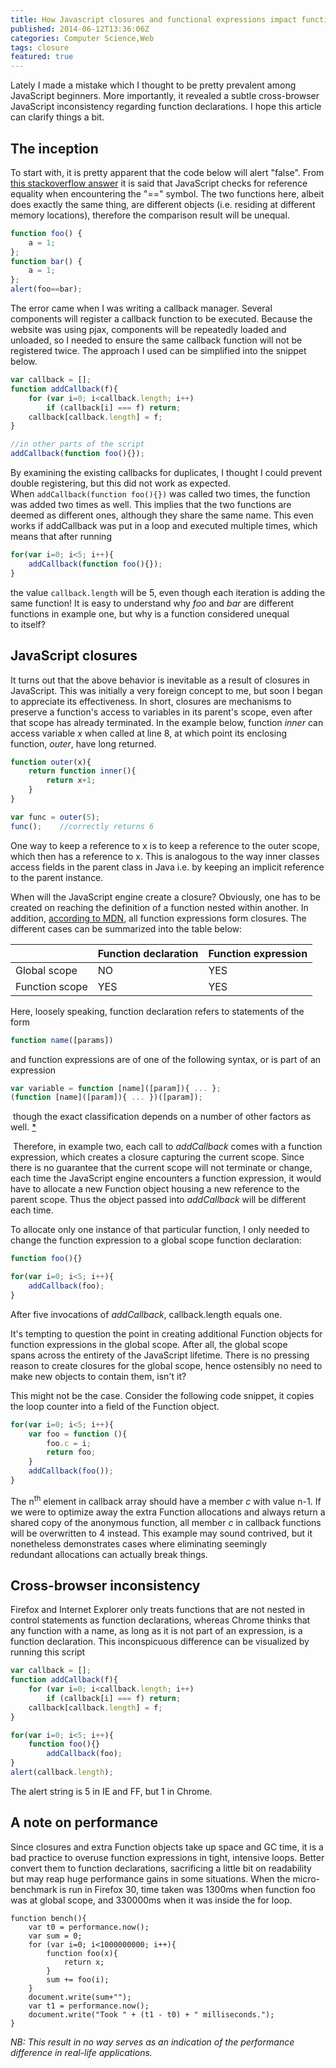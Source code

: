 ```yaml
---
title: How Javascript closures and functional expressions impact function equality
published: 2014-06-12T13:36:06Z
categories: Computer Science,Web
tags: closure
featured: true
---
```


Lately I made a mistake which I thought to be pretty prevalent among JavaScript beginners. More importantly, it revealed a subtle cross-browser JavaScript inconsistency regarding function declarations. I hope this article can clarify things a bit.

## The inception

To start with, it is pretty apparent that the code below will alert "false". From [this stackoverflow answer](http://stackoverflow.com/a/21680065) it is said that JavaScript checks for reference equality when encountering the "==" symbol. The two functions here, albeit does exactly the same thing, are different objects (i.e. residing at different memory locations), therefore the comparison result will be unequal.

```javascript
function foo() {
    a = 1;
};
function bar() {
    a = 1;
};
alert(foo==bar);
```

The error came when I was writing a callback manager. Several components will register a callback function to be executed. Because the website was using pjax, components will be repeatedly loaded and unloaded, so I needed to ensure the same callback function will not be registered twice. The approach I used can be simplified into the snippet below.

```javascript
var callback = [];
function addCallback(f){
    for (var i=0; i<callback.length; i++)
        if (callback[i] === f) return;
    callback[callback.length] = f;
}

//in other parts of the script
addCallback(function foo(){});
```

By examining the existing callbacks for duplicates, I thought I could prevent double registering, but this did not work as expected. When `addCallback(function foo(){})` was called two times, the function was added two times as well. This implies that the two functions are deemed as different ones, although they share the same name. This even works if addCallback was put in a loop and executed multiple times, which means that after running

```javascript
for(var i=0; i<5; i++){
    addCallback(function foo(){});
}
```

the value `callback.length` will be 5, even though each iteration is adding the same function! It is easy to understand why _foo_ and _bar_ are different functions in example one, but why is a function considered unequal to itself?

## JavaScript closures

It turns out that the above behavior is inevitable as a result of closures in JavaScript. This was initially a very foreign concept to me, but soon I began to appreciate its effectiveness. In short, closures are mechanisms to preserve a function's access to variables in its parent's scope, even after that scope has already terminated. In the example below, function _inner_ can access variable _x_ when called at line 8, at which point its enclosing function, _outer_, have long returned.

```javascript
function outer(x){
    return function inner(){
        return x+1;
    }
}

var func = outer(5);
func();    //correctly returns 6
```

One way to keep a reference to x is to keep a reference to the outer scope, which then has a reference to x. This is analogous to the way inner classes access fields in the parent class in Java i.e. by keeping an implicit reference to the parent instance.

When will the JavaScript engine create a closure? Obviously, one has to be created on reaching the definition of a function nested within another. In addition, [according to MDN](http://developer.mozilla.org/en/docs/Web/JavaScript/Reference/Functions_and_function_scope), all function expressions form closures. The different cases can be summarized into the table below:

|                | Function declaration | Function expression |
|----------------|----------------------|---------------------|
| Global scope   | NO                   | YES                 |
| Function scope | YES                  | YES                 |

Here, loosely speaking, function declaration refers to statements of the form

```javascript
function name([params])
```

and function expressions are of one of the following syntax, or is part of an expression

```javascript
var variable = function [name]([param]){ ... };
(function [name]([param]){ ... })([param]);
```

 though the exact classification depends on a number of other factors as well. [*](#cbi)

 Therefore, in example two, each call to _addCallback_ comes with a function expression, which creates a closure capturing the current scope. Since there is no guarantee that the current scope will not terminate or change, each time the JavaScript engine encounters a function expression, it would have to allocate a new Function object housing a new reference to the parent scope. Thus the object passed into _addCallback_ will be different each time.

To allocate only one instance of that particular function, I only needed to change the function expression to a global scope function declaration:

```javascript
function foo(){}

for(var i=0; i<5; i++){
    addCallback(foo);
}
```

After five invocations of _addCallback_, callback.length equals one.

It's tempting to question the point in creating additional Function objects for function expressions in the global scope. After all, the global scope spans across the entirety of the JavaScript lifetime. There is no pressing reason to create closures for the global scope, hence ostensibly no need to make new objects to contain them, isn't it?

This might not be the case. Consider the following code snippet, it copies the loop counter into a field of the Function object.

```javascript
for(var i=0; i<5; i++){
    var foo = function (){
        foo.c = i;
        return foo;
    }
    addCallback(foo());
}
```

The n<sup>th</sup> element in callback array should have a member _c_ with value n-1\. If we were to optimize away the extra Function allocations and always return a shared copy of the anonymous function, all member _c_ in callback functions will be overwritten to 4 instead. This example may sound contrived, but it nonetheless demonstrates cases where eliminating seemingly redundant allocations can actually break things.

## <a name="cbi"></a>Cross-browser inconsistency

Firefox and Internet Explorer only treats functions that are not nested in control statements as function declarations, whereas Chrome thinks that any function with a name, as long as it is not part of an expression, is a function declaration. This inconspicuous difference can be visualized by running this script

```javascript
var callback = [];
function addCallback(f){
    for (var i=0; i<callback.length; i++)
        if (callback[i] === f) return;
    callback[callback.length] = f;
}

for(var i=0; i<5; i++){
    function foo(){}
        addCallback(foo);
}
alert(callback.length);
```

The alert string is 5 in IE and FF, but 1 in Chrome.

## A note on performance

Since closures and extra Function objects take up space and GC time, it is a bad practice to overuse function expressions in tight, intensive loops. Better convert them to function declarations, sacrificing a little bit on readability but may reap huge performance gains in some situations. When the micro-benchmark is run in Firefox 30, time taken was 1300ms when function foo was at global scope, and 330000ms when it was inside the for loop.

~~~~~~~~~~~~~~~~~~~~ {.javascript .numberLines startFrom="1"}
function bench(){
    var t0 = performance.now();
    var sum = 0;
    for (var i=0; i<1000000000; i++){
        function foo(x){
            return x;
        }
        sum += foo(i);
    }
    document.write(sum+"");
    var t1 = performance.now();
    document.write("Took " + (t1 - t0) + " milliseconds.");
}
~~~~~~~~~~~~~~~~~~~~~~~~~~~~~~~~~~~~~~~~~~~~~~~~~~~~~~~~~~~~~

_NB: This result in no way serves as an indication of the performance difference in real-life applications._
